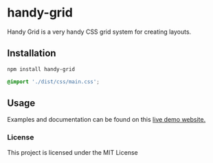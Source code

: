 # handy-grid

Handy Grid is a very handy CSS grid system for creating layouts.

## Installation

```bash
npm install handy-grid
```

```scss
@import './dist/css/main.css';
```

## Usage

Examples and documentation can be found on this <a href="https://onursabanoglu.github.io/handy-grid/"> live demo website. </a>

### License

This project is licensed under the MIT License
